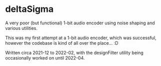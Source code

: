 # deltaSigma
A very poor (but functional) 1-bit audio encoder using noise shaping and various utilities.

This was my first attempt at a 1-bit audio encoder, which was successful, however the codebase is kind of all over the place... :D

Written circa 2021-12 to 2022-02, with the designFilter utility being occasionally worked on until 2022-04.
